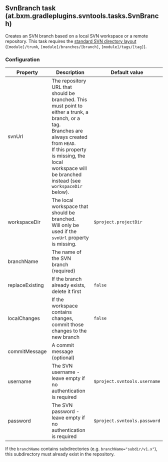 ## SvnBranch task (at.bxm.gradleplugins.svntools.tasks.SvnBranch)

Creates an SVN branch based on a local SVN workspace or a remote repository.
This task requires the [standard SVN directory layout](http://svnbook.red-bean.com/en/1.7/svn.branchmerge.maint.html#svn.branchmerge.maint.layout) (`[module]/trunk`, `[module]/branches/[branch]`, `[module]/tags/[tag]`).

### Configuration

Property        | Description | Default value
--------------- | ----------- | -------------
svnUrl          | The repository URL that should be branched. This must point to either a trunk, a branch, or a tag.<br>Branches are always created from `HEAD`.<br>If this property is missing, the local workspace will be branched instead (see `workspaceDir` below). |
workspaceDir    | The local workspace that should be branched.<br>Will only be used if the `svnUrl` property  is missing. | `$project.projectDir`
branchName      | The name of the SVN branch (required) |
replaceExisting | If the branch already exists, delete it first | `false`
localChanges    | If the workspace contains changes, commit those changes to the new branch | `false`
commitMessage   | A commit message (optional) |
username        | The SVN username - leave empty if no authentication is required | `$project.svntools.username`
password        | The SVN password - leave empty if no authentication is required | `$project.svntools.password`

If the `branchName` contains subdirectories (e.g. `branchName="subdir/v1.x"`), this subdirectory must already exist in the repository.
